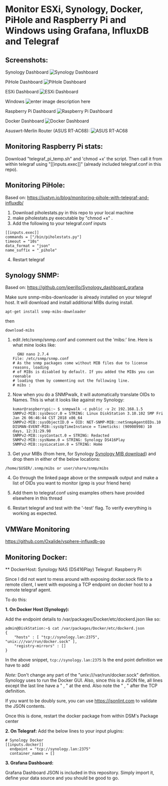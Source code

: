 

# Monitor ESXi, Synology, Docker, PiHole and Raspberry Pi and Windows using Grafana, InfluxDB and Telegraf

## Screenshots:

Synology Dashboard
![Synology Dashboard](https://i.imgur.com/8U5VwNX.png?1)

PiHole Dashboard
![PiHole Dashboard](https://i.imgur.com/h4QrfxD.png)

ESXi Dashboard
![ESXi Dashboard](https://i.imgur.com/Vpad5Yb.png)

Windows
![enter image description here](https://i.imgur.com/WA7156r.png)

Raspberry Pi Dashboard
![Raspberry Pi Dashboard](https://i.imgur.com/8N1BLjC.png)

Docker Dashboard
![Docker Dashboard](https://i.imgur.com/cBbMiJY.jpg)

Asuswrt-Merlin Router (ASUS RT-AC68):
![ASUS RT-AC68](https://i.imgur.com/KTKM1yv.png)

## **Monitoring Raspberry Pi stats:**

Download "telegraf_pi_temp.sh" and 'chmod +x' the script. Then call it from within telegraf using "[[inputs.exec]]" (already included telegraf.conf in this repo).

## **Monitoring PiHole:**
Based on:
https://justyn.io/blog/monitoring-pihole-with-telegraf-and-influxdb/

 1. Download piholestats.py in this repo to your local machine 
 2. make  piholestats.py executable by "chmod +x" .
 3. Add the following to your telegraf.conf inputs

```
[[inputs.exec]]
commands = ["/bin/piholestats.py"]
timeout = "10s"
data_format = "json"
name_suffix = "_pihole"
```
    


 4. Restart telegraf

## **Synology SNMP:**

Based on:
https://github.com/jperillo/Synology_dashboard_grafana

Make sure snmp-mibs-downloader is already installed on your telegraf host. It will download and install additional MIBs during install.

    apt-get install snmp-mibs-downloader
then

    download-mibs

1.  edit /etc/snmp/snmp.conf and comment out the 'mibs:' line. Here is what mine looks like:
    
    ```
      GNU nano 2.7.4                                                                                                                   
    File: /etc/snmp/snmp.conf
    # As the snmp packages come without MIB files due to license reasons, loading
    # of MIBs is disabled by default. If you added the MIBs you can reenable
    # loading them by commenting out the following line.
    # mibs :
    
    ```
    
2.  Now when you do a SNMPwalk, it will automatically translate OIDs to Names. This is what it looks like against my Synology:
    
    ```
    kumar@raspberrypi:~ $ snmpwalk -c public -v 2c 192.168.1.5
    SNMPv2-MIB::sysDescr.0 = STRING: Linux DiskStation 3.10.102 SMP Fri Jan 26 06:46:44 CST 2018 x86_64
    SNMPv2-MIB::sysObjectID.0 = OID: NET-SNMP-MIB::netSnmpAgentOIDs.10
    DISMAN-EVENT-MIB::sysUpTimeInstance = Timeticks: (90908998) 10 days, 12:31:29.98
    SNMPv2-MIB::sysContact.0 = STRING: Redacted
    SNMPv2-MIB::sysName.0 = STRING: Synology DS416Play
    SNMPv2-MIB::sysLocation.0 = STRING: Home
    
    ```
    
3.  Get your MIBs (from here, for Synology  [Synology MIB download](https://global.download.synology.com/download/Document/MIBGuide/Synology_MIB_File.zip)) and drop them in either of the below locations:


    
`/home/$USER/.snmp/mibs or user/share/snmp/mibs`

    
4.  Go through the linked page above or the snmpwalk output and make a list of OIDs you want to monitor (grep is your friend here)
    
5.  Add them to telegraf.conf using examples others have provided elsewhere in this thread
    
6.  Restart telegraf and test with the '-test' flag. To verify everything is working as expected.

## **VMWare Monitoring**

https://github.com/Oxalide/vsphere-influxdb-go

## Monitoring Docker:

**
DockerHost: Synology NAS (DS416Play)
Telegraf: Raspberry Pi

Since I did not want to mess around with exposing docker.sock file to a remote client, I went with exposing a TCP endpoint on docker host to a remote telegraf agent. 

To do this: 
 
 

 **1. On Docker Host (Synology):**

Add the endpoint details to /var/packages/Docker/etc/dockerd.json like so:

    admin@DiskStation:~$ cat /var/packages/Docker/etc/dockerd.json
    {
    	"hosts" : [ "tcp://synology.lan:2375", "unix:///var/run/docker.sock" ],
    	"registry-mirrors" : []
    }

In the above snippet, `tcp://synology.lan:2375` Is the end point definition we have to add

*Note:* Don't change any part of the "unix:///var/run/docker.sock" definition. Synology uses to run the Docker GUI. Also, since this is a JSON file, all lines except the last line have a " , " at the end. Also note the " , " after the TCP definition.

If you want to be doubly sure, you can use https://jsonlint.com to validate the JSON contents.

Once this is done, restart the docker package from within DSM's Package center

 **2. On Telegraf:**
Add the below lines to your input plugins:

    # Synology Docker
    [[inputs.docker]]
      endpoint = "tcp://synology.lan:2375"
      container_names = []

 **3. Grafana Dashboard:**

Grafana Dashboard JSON is included in this repository. Simply import it, define your data source and you should be good to go.

